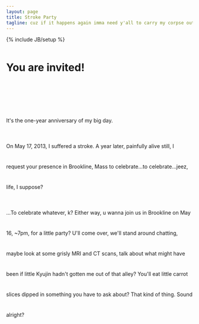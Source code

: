 ```yaml
---
layout: page
title: Stroke Party
tagline: cuz if it happens again imma need y'all to carry my corpse out
---
```

{% include JB/setup %}

<!-- <img src="assets/media/images/cbrain.png" alt="" width="" height="" border="0" /> -->
<div class="span11 col6" style="background-image: url(assets/media/images/cbrain.jpg);">
<div class="copy" style="line-height:55px;">
	<h1>You are invited!</h1>
	<div class="row">&nbsp;</div>
	<p>It's the one-year anniversary of my big day.</p>
	<p>On May 17, 2013, I suffered a stroke. A year later, painfully alive still, I request your presence in Brookline, Mass to celebrate...to celebrate...jeez, life, I suppose?</p>
<p>...To celebrate whatever, k? Either way, u wanna join us in Brookline on May 16, ~7pm, for a little party? U'll come over, we'll stand around chatting, maybe look at some grisly MRI and CT scans, talk about what might have been if little Kyujin hadn't gotten me out of that alley? You'll eat little carrot slices dipped in something you have to ask about? That kind of thing. Sound alright?</p>
<p>
	<div class="row">&nbsp;</div>
	<div class="row">&nbsp;</div>
	<div class="row">&nbsp;</div>
</p>
	</div>
</div>
